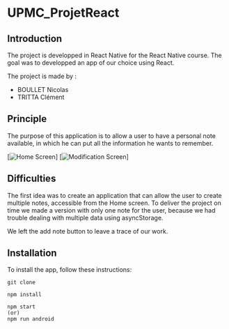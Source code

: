 # UPMC_ProjetReact

## Introduction

The project is developped in React Native for the React Native course.
The goal was to developped an app of our choice using React. 

The project is made by :
- BOULLET Nicolas
- TRITTA Clément

## Principle

The purpose of this application is to allow a user to have a personal note available, 
in which he can put all the information he wants to remember.

[![Home Screen](https://ibb.co/gEMjUx)]
[![Modification Screen](https://ibb.co/kxLNGc)]

## Difficulties

The first idea was to create an application that can allow the user to create multiple notes, accessible from the Home screen.
To deliver the project on time we made a version with only one note for the user, because we had trouble dealing with multiple data using asyncStorage.

We left the add note button to leave a trace of our work.

## Installation

To install the app, follow these instructions: 
```
git clone 

npm install 

npm start
(or) 
npm run android
```
